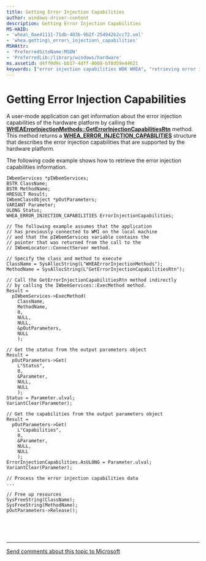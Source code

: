 ```yaml
---
title: Getting Error Injection Capabilities
author: windows-driver-content
description: Getting Error Injection Capabilities
MS-HAID:
- 'whea\_0ae41111-71db-403b-9b2f-254942b2cc72.xml'
- 'whea.getting\_error\_injection\_capabilities'
MSHAttr:
- 'PreferredSiteName:MSDN'
- 'PreferredLib:/library/windows/hardware'
ms.assetid: d4ff0d9c-bb17-4dff-8008-bf8d59e44621
keywords: ["error injection capabilities WDK WHEA", "retrieving error injection capabilities WDK WHEA", "errors WDK WHEA , error injection", "WHEA WDK , error injection", "Windows Hardware Error Architecture WDK , error injection", "injecting hardware errors WDK WHEA"]
---
```


# Getting Error Injection Capabilities


A user-mode application can get information about the error injection capabilities of the hardware platform by calling the [**WHEAErrorInjectionMethods::GetErrorInjectionCapabilitiesRtn**](https://msdn.microsoft.com/library/windows/hardware/ff559516) method. This method returns a [**WHEA\_ERROR\_INJECTION\_CAPABILITIES**](https://msdn.microsoft.com/library/windows/hardware/ff560460) structure that describes the error injection capabilities that are supported by the hardware platform.

The following code example shows how to retrieve the error injection capabilities information.

```
IWbemServices *pIWbemServices;
BSTR ClassName;
BSTR MethodName;
HRESULT Result;
IWbemClassObject *pOutParameters;
VARIANT Parameter;
ULONG Status;
WHEA_ERROR_INJECTION_CAPABILITIES ErrorInjectionCapabilities;

// The following example assumes that the application
// has previously connected to WMI on the local machine
// and that the pIWbemServices variable contains the
// pointer that was returned from the call to the
// IWbemLocator::ConnectServer method.

// Specify the class and method to execute
ClassName = SysAllocString(L"WHEAErrorInjectionMethods");
MethodName = SysAllocString(L"GetErrorInjectionCapabilitiesRtn");

// Call the GetErrorInjectionCapabilitiesRtn method indirectly
// by calling the IWbemServices::ExecMethod method.
Result =
  pIWbemServices->ExecMethod(
    ClassName,
    MethodName,
    0,
    NULL,
    NULL,
    &pOutParameters,
    NULL
    );

// Get the status from the output parameters object
Result =
  pOutParameters->Get(
    L"Status",
    0,
    &Parameter,
    NULL,
    NULL
    );
Status = Parameter.ulval;
VariantClear(Parameter);

// Get the capabilities from the output parameters object
Result =
  pOutParameters->Get(
    L"Capabilities",
    0,
    &Parameter,
    NULL,
    NULL
    );
ErrorInjectionCapabilities.AsULONG = Parameter.ulval;
VariantClear(Parameter);

// Process the error injection capabilities data
...

// Free up resources
SysFreeString(ClassName);
SysFreeString(MethodName);
pOutParameters->Release();
```

 

 


--------------------
[Send comments about this topic to Microsoft](mailto:wsddocfb@microsoft.com?subject=Documentation%20feedback%20%5Bwhea\whea%5D:%20Getting%20Error%20Injection%20Capabilities%20%20RELEASE:%20%289/14/2016%29&body=%0A%0APRIVACY%20STATEMENT%0A%0AWe%20use%20your%20feedback%20to%20improve%20the%20documentation.%20We%20don't%20use%20your%20email%20address%20for%20any%20other%20purpose,%20and%20we'll%20remove%20your%20email%20address%20from%20our%20system%20after%20the%20issue%20that%20you're%20reporting%20is%20fixed.%20While%20we're%20working%20to%20fix%20this%20issue,%20we%20might%20send%20you%20an%20email%20message%20to%20ask%20for%20more%20info.%20Later,%20we%20might%20also%20send%20you%20an%20email%20message%20to%20let%20you%20know%20that%20we've%20addressed%20your%20feedback.%0A%0AFor%20more%20info%20about%20Microsoft's%20privacy%20policy,%20see%20http://privacy.microsoft.com/default.aspx. "Send comments about this topic to Microsoft")


